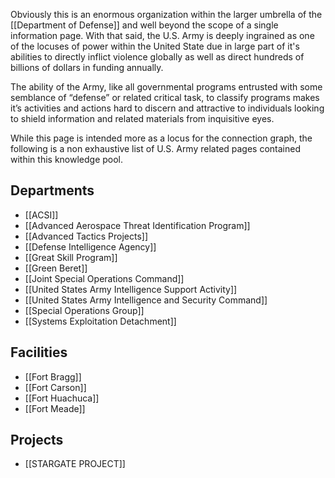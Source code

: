 Obviously this is an enormous organization within the larger umbrella of the [[Department of Defense]] and well beyond the scope of a single information page. With that said, the U.S. Army is deeply ingrained as one of the locuses of power within the United State due in large part of it's abilities to directly inflict violence globally as well as direct hundreds of billions of dollars in funding annually. 

The ability of the Army, like all governmental programs entrusted with some semblance of “defense” or related critical task, to classify programs makes it’s activities and actions hard to discern and attractive to individuals looking to shield information and related materials from inquisitive eyes.

While this page is intended more as a locus for the connection graph, the following is a non exhaustive list of U.S. Army related pages contained within this knowledge pool.
## Departments
- [[ACSI]]
- [[Advanced Aerospace Threat Identification Program]]
- [[Advanced Tactics Projects]]
- [[Defense Intelligence Agency]]
- [[Great Skill Program]]
- [[Green Beret]]
- [[Joint Special Operations Command]]
- [[United States Army Intelligence Support Activity]]
- [[United States Army Intelligence and Security Command]]
- [[Special Operations Group]]
- [[Systems Exploitation Detachment]]
## Facilities
- [[Fort Bragg]]
- [[Fort Carson]]
- [[Fort Huachuca]]
- [[Fort Meade]]
## Projects
- [[STARGATE PROJECT]]